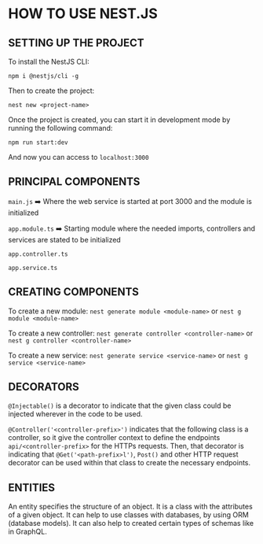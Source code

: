 # HOW TO USE NEST.JS

## SETTING UP THE PROJECT

To install the NestJS CLI:

`npm i @nestjs/cli -g`

Then to create the project:

`nest new <project-name>`

Once the project is created, you can start it in development mode by running the following command:

`npm run start:dev`

And now you can access to `localhost:3000`

## PRINCIPAL COMPONENTS

`main.js` :arrow_right: Where the web service is started at port 3000 and the module is initialized

`app.module.ts` :arrow_right: Starting module where the needed imports, controllers and services are stated to be initialized

`app.controller.ts`

`app.service.ts`

## CREATING COMPONENTS

To create a new module: `nest generate module <module-name>` or `nest g module <module-name>`

To create a new controller: `nest generate controller <controller-name>` or `nest g controller <controller-name>`

To create a new service: `nest generate service <service-name>` or `nest g service <service-name>`

## DECORATORS

`@Injectable()` is a decorator to indicate that the given class could be injected wherever in the code to be used.

`@Controller('<controller-prefix>')` indicates that the following class is a controller, so it give the controller context to define the endpoints `api/<controller-prefix>` for the HTTPs requests.
Then, that decorator is indicating that `@Get('<path-prefix>l')`, `Post()` and other HTTP request decorator can be used within that class to create the necessary endpoints.

## ENTITIES

An entity specifies the structure of an object. It is a class with the attributes of a given object. It can help to use classes with databases, by using ORM (database models). It can also help to created certain types of schemas like in GraphQL.
